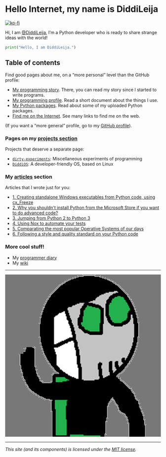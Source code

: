 # Hello Internet, my name is DiddiLeija

[![ko-fi](https://ko-fi.com/img/githubbutton_sm.svg)](https://ko-fi.com/G2G3AL6D6)

Hi, I am [@DiddiLeija](https://github.com/DiddiLeija), I’m a Python developer who is ready to
share strange ideas with the world!

```python
print("Hello, I am DiddiLeija.")
```

## Table of contents

Find good pages about me, on a “more personal” level than the GitHub profile:

- [My programming story](my_story). There, you can read my story since I started to write programs.
- [My programming profile](profile). Read a short document about the things I use.
- [My Python packages](py_packages). Read about some of my uploaded Python packages.
- [Find me on the Internet](find_me). See many links to find me on the web.

(If you want a “more general” profile, go to my [GitHub profile](http://github.com/DiddiLeija)).

### Pages on my [projects section](projects/)

Projects that deserve a separate page:

- [`dirty-experiments`](projects/dirty_experiments): Miscellaneous experiments of programming
- [`DiddiOS`](projects/diddios): A developer-friendly OS, based on Linux

### My [articles](articles/) section

Articles that I wrote just for you:

- [1. Creating standalone Windows executables from Python code, using cx\_Freeze](articles/article-01)
- [2. Why you shouldn't install Python from the Microsoft Store if you want to do advanced code?](articles/article-02)
- [3. Jumping from Python 2 to Python 3](articles/article-03)
- [4. Using Nox to automate your tests](articles/article-04)
- [5. Comparating the most popular Operative Systems of our days](articles/article-05)
- [6. Following a style and quality standard on your Python code](articles/article-06)

### More cool stuff!

- My [programmer diary](diary/contents)
- My [wiki](wiki)

----

![Diddi's Giant Image](Diddi3.png)

----

_This site (and its components) is licensed under the [MIT license](license_notice)._
